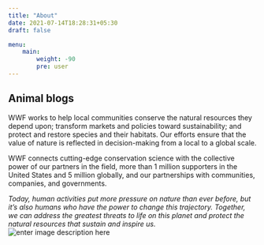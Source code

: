 ```yaml
---
title: "About"
date: 2021-07-14T18:28:31+05:30
draft: false

menu:
    main: 
        weight: -90
        pre: user
---
```


## Animal blogs

WWF works to help local communities conserve the natural resources they depend upon; transform markets and policies toward sustainability; and protect and restore species and their habitats. Our efforts ensure that the value of nature is reflected in decision-making from a local to a global scale.

WWF connects cutting-edge conservation science with the collective power of our partners in the field, more than 1 million supporters in the United States and 5 million globally, and our partnerships with communities, companies, and governments.

*Today, human activities put more pressure on nature than ever before, but it’s also humans who have the power to change this trajectory. Together, we can address the greatest threats to life on this planet and protect the natural resources that sustain and inspire us.*
![enter image description here](https://images.squarespace-cdn.com/content/v1/5369465be4b0507a1fd05af0/1528837069483-LD1R6EJDDHBY8LBPVHIU/randall-ruiz-272502.jpg?format=1500w)